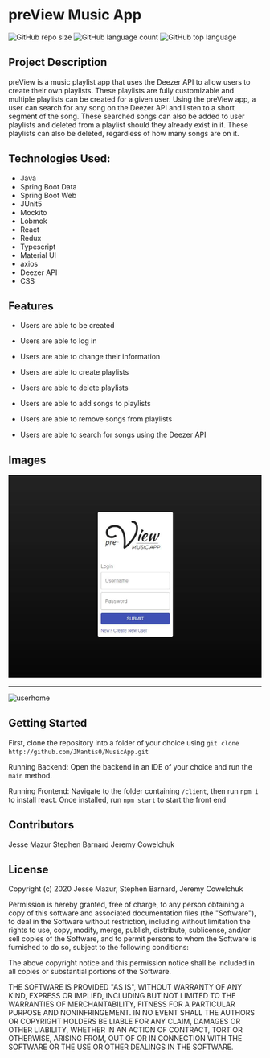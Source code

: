 # preView Music App

![GitHub repo size](https://img.shields.io/github/repo-size/JMantis0/MusicApp)  ![GitHub language count](https://img.shields.io/github/languages/count/JMantis0/MusicApp)  ![GitHub top language](https://img.shields.io/github/languages/top/JMantis0/MusicApp)  

## Project Description
preView is a music playlist app that uses the Deezer API to allow users to create their own playlists. These playlists are fully customizable and multiple playlists can be created for a given user.  Using the preView app, a user can search for any song on the Deezer API and listen to a short segment of the song.  These searched songs can also be added to user playlists and deleted from a playlist should they already exist in it. These playlists can also be deleted, regardless of how many songs are on it.

## Technologies Used:

- Java
- Spring Boot Data
- Spring Boot Web
- JUnit5
- Mockito
- Lobmok
- React
- Redux
- Typescript
- Material UI
- axios
- Deezer API
- CSS


## Features
- Users are able to be created

- Users are able to log in

- Users are able to change their information

- Users are able to create playlists

- Users are able to delete playlists

- Users are able to add songs to playlists

- Users are able to remove songs from playlists

- Users are able to search for songs using the Deezer API


## Images

![login](./client/src/assets/images/login.JPG)

---

![userhome](./client/src/assets/images/user-gif.gif)

## Getting Started

First, clone the repository into a folder of your choice using
``git clone http://github.com/JMantis0/MusicApp.git``

Running Backend:
Open the backend in an IDE of your choice and run the ``main`` method.

Running Frontend:
Navigate to the folder containing ``/client``, then run 
``npm i`` to install react. Once installed, run ``npm start`` to start the front end

## Contributors
Jesse Mazur
Stephen Barnard
Jeremy Cowelchuk

## License


Copyright (c) 2020 Jesse Mazur, Stephen Barnard, Jeremy Cowelchuk

Permission is hereby granted, free of charge, to any person obtaining a copy
of this software and associated documentation files (the "Software"), to deal
in the Software without restriction, including without limitation the rights
to use, copy, modify, merge, publish, distribute, sublicense, and/or sell
copies of the Software, and to permit persons to whom the Software is
furnished to do so, subject to the following conditions:

The above copyright notice and this permission notice shall be included in all
copies or substantial portions of the Software.

THE SOFTWARE IS PROVIDED "AS IS", WITHOUT WARRANTY OF ANY KIND, EXPRESS OR
IMPLIED, INCLUDING BUT NOT LIMITED TO THE WARRANTIES OF MERCHANTABILITY,
FITNESS FOR A PARTICULAR PURPOSE AND NONINFRINGEMENT. IN NO EVENT SHALL THE
AUTHORS OR COPYRIGHT HOLDERS BE LIABLE FOR ANY CLAIM, DAMAGES OR OTHER
LIABILITY, WHETHER IN AN ACTION OF CONTRACT, TORT OR OTHERWISE, ARISING FROM,
OUT OF OR IN CONNECTION WITH THE SOFTWARE OR THE USE OR OTHER DEALINGS IN THE
SOFTWARE.
